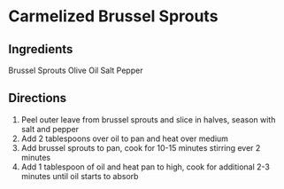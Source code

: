 # Carmelized Brussel Sprouts

## Ingredients

Brussel Sprouts
Olive Oil
Salt
Pepper

## Directions

1. Peel outer leave from brussel sprouts and slice in halves, season with salt and pepper
2. Add 2 tablespoons over oil to pan and heat over medium
3. Add brussel sprouts to pan, cook for 10-15 minutes stirring ever 2 minutes
4. Add 1 tablespoon of oil and heat pan to high, cook for additional 2-3 minutes until oil starts to absorb
